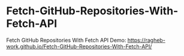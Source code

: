# Fetch-GitHub-Repositories-With-Fetch-API
Fetch GitHub Repositories With Fetch API
Demo:
                        https://ragheb-work.github.io/Fetch-GitHub-Repositories-With-Fetch-API/

